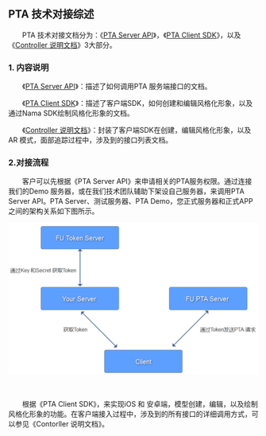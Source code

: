 ## PTA 技术对接综述

&emsp;&emsp;PTA 技术对接文档分为：《[PTA Server API](doc/PTA%20Server%20API.pdf)》，《[PTA Client SDK](doc/PTA%20Client%20SDK.md)》，以及《[Controller 说明文档](doc/Controller%20%E8%AF%B4%E6%98%8E%E6%96%87%E6%A1%A3.md)》3大部分。

### 1. 内容说明

&emsp;&emsp;《[PTA Server API](doc/PTA%20Server%20API.pdf)》：描述了如何调用PTA 服务端接口的文档。

&emsp;&emsp;《[PTA Client SDK](doc/PTA%20Client%20SDK.md)》：描述了客户端SDK，如何创建和编辑风格化形象，以及通过Nama SDK绘制风格化形象的文档。

&emsp;&emsp;《[Controller 说明文档](doc/Controller%20%E8%AF%B4%E6%98%8E%E6%96%87%E6%A1%A3.md)》：封装了客户端SDK在创建，编辑风格化形象，以及AR 模式，面部追踪过程中，涉及到的接口列表文档。

### 2.对接流程

&emsp;&emsp;客户可以先根据《PTA Server API》来申请相关的PTA服务权限。通过连接我们的Demo 服务器，或在我们技术团队辅助下架设自己服务器，来调用PTA Server API。PTA Server、测试服务器、PTA Demo，您正式服务器和正式APP之间的架构关系如下图所示。

<img src="doc/pta_structure.png"  />

​	

&emsp;&emsp;根据《PTA Client SDK》，来实现iOS 和 安卓端，模型创建，编辑，以及绘制风格化形象的功能。在客户端接入过程中，涉及到的所有接口的详细调用方式，可以参见《Contorller 说明文档》。
